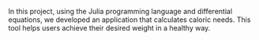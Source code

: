 In this project, using the Julia programming language and differential equations, we developed an application that calculates caloric needs. This tool helps users achieve their desired weight in a healthy way.
